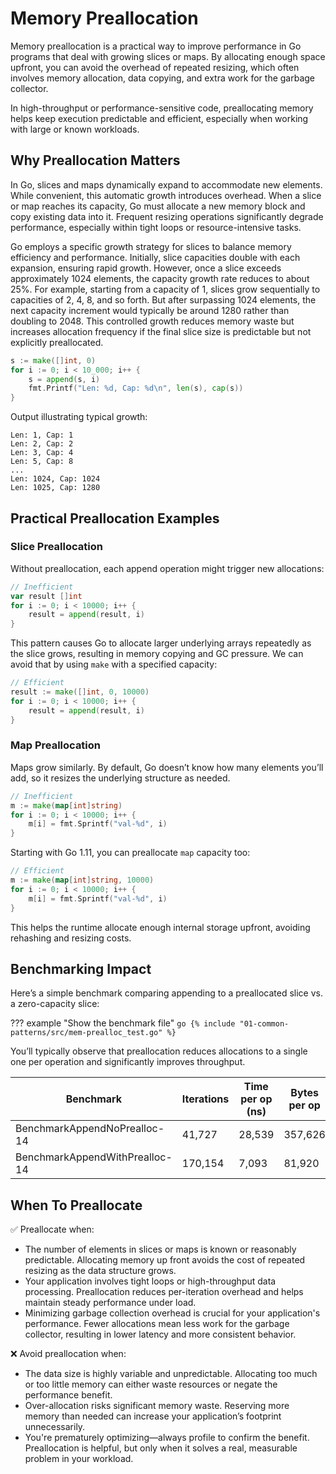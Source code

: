 # Memory Preallocation

Memory preallocation is a practical way to improve performance in Go programs that deal with growing slices or maps. By allocating enough space upfront, you can avoid the overhead of repeated resizing, which often involves memory allocation, data copying, and extra work for the garbage collector.

In high-throughput or performance-sensitive code, preallocating memory helps keep execution predictable and efficient, especially when working with large or known workloads.

## Why Preallocation Matters

In Go, slices and maps dynamically expand to accommodate new elements. While convenient, this automatic growth introduces overhead. When a slice or map reaches its capacity, Go must allocate a new memory block and copy existing data into it. Frequent resizing operations significantly degrade performance, especially within tight loops or resource-intensive tasks.

Go employs a specific growth strategy for slices to balance memory efficiency and performance. Initially, slice capacities double with each expansion, ensuring rapid growth. However, once a slice exceeds approximately 1024 elements, the capacity growth rate reduces to about 25%. For example, starting from a capacity of 1, slices grow sequentially to capacities of 2, 4, 8, and so forth. But after surpassing 1024 elements, the next capacity increment would typically be around 1280 rather than doubling to 2048. This controlled growth reduces memory waste but increases allocation frequency if the final slice size is predictable but not explicitly preallocated.

```go
s := make([]int, 0)
for i := 0; i < 10_000; i++ {
    s = append(s, i)
    fmt.Printf("Len: %d, Cap: %d\n", len(s), cap(s))
}
```

Output illustrating typical growth:

```
Len: 1, Cap: 1
Len: 2, Cap: 2
Len: 3, Cap: 4
Len: 5, Cap: 8
...
Len: 1024, Cap: 1024
Len: 1025, Cap: 1280
```

## Practical Preallocation Examples

### Slice Preallocation

Without preallocation, each append operation might trigger new allocations:

```go
// Inefficient
var result []int
for i := 0; i < 10000; i++ {
    result = append(result, i)
}
```

This pattern causes Go to allocate larger underlying arrays repeatedly as the slice grows, resulting in memory copying and GC pressure. We can avoid that by using `make` with a specified capacity:

```go
// Efficient
result := make([]int, 0, 10000)
for i := 0; i < 10000; i++ {
    result = append(result, i)
}
```

### Map Preallocation

Maps grow similarly. By default, Go doesn’t know how many elements you’ll add, so it resizes the underlying structure as needed.

```go
// Inefficient
m := make(map[int]string)
for i := 0; i < 10000; i++ {
    m[i] = fmt.Sprintf("val-%d", i)
}
```

Starting with Go 1.11, you can preallocate `map` capacity too:

```go
// Efficient
m := make(map[int]string, 10000)
for i := 0; i < 10000; i++ {
    m[i] = fmt.Sprintf("val-%d", i)
}
```

This helps the runtime allocate enough internal storage upfront, avoiding rehashing and resizing costs.

## Benchmarking Impact

Here’s a simple benchmark comparing appending to a preallocated slice vs. a zero-capacity slice:

??? example "Show the benchmark file"
    ```go
    {% include "01-common-patterns/src/mem-prealloc_test.go" %}
    ```


You’ll typically observe that preallocation reduces allocations to a single one per operation and significantly improves throughput.

| Benchmark                     | Iterations | Time per op (ns) | Bytes per op | Allocs per op |
|-------------------------------|------------|------------------|---------------|----------------|
| BenchmarkAppendNoPrealloc-14 | 41,727     | 28,539           | 357,626       | 19             |
| BenchmarkAppendWithPrealloc-14 | 170,154   | 7,093            | 81,920        | 1              |

## When To Preallocate

✅ Preallocate when:

- The number of elements in slices or maps is known or reasonably predictable. Allocating memory up front avoids the cost of repeated resizing as the data structure grows.
- Your application involves tight loops or high-throughput data processing. Preallocation reduces per-iteration overhead and helps maintain steady performance under load.
- Minimizing garbage collection overhead is crucial for your application's performance. Fewer allocations mean less work for the garbage collector, resulting in lower latency and more consistent behavior.

❌ Avoid preallocation when:

- The data size is highly variable and unpredictable. Allocating too much or too little memory can either waste resources or negate the performance benefit.
- Over-allocation risks significant memory waste. Reserving more memory than needed can increase your application’s footprint unnecessarily.
- You're prematurely optimizing—always profile to confirm the benefit. Preallocation is helpful, but only when it solves a real, measurable problem in your workload.